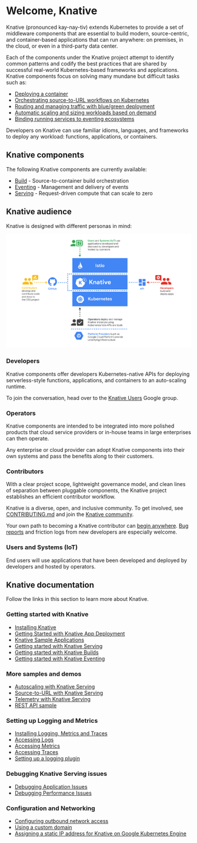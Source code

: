 # Welcome, Knative

Knative (pronounced kay-nay-tiv) extends Kubernetes to provide a set of middleware 
components that are essential to build modern, source-centric, and container-based 
applications that can run anywhere: on premises, in the cloud, or even in a third-party 
data center. 

Each of the components under the Knative project attempt to identify common patterns and 
codify the best practices that are shared by successful real-world Kubernetes-based frameworks and 
applications. Knative components focus on solving many mundane but difficult tasks such as:

- [Deploying a container](install/getting-started-knative-app.md)
- [Orchestrating source-to-URL workflows on Kubernetes](serving/samples/source-to-url-go/)
- [Routing and managing traffic with blue/green deployment](serving/samples/blue-green-deployment.md)
- [Automatic scaling and sizing workloads based on demand](serving/samples/autoscale-go)
- [Binding running services to eventing ecosystems](eventing/README.md)

Developers on Knative can use familiar idioms, languages, and frameworks to deploy any workload: 
functions, applications, or containers.

## Knative components

The following Knative components are currently available:

* [Build](https://github.com/knative/build) - Source-to-container build orchestration
* [Eventing](https://github.com/knative/eventing) - Management and delivery of events
* [Serving](https://github.com/knative/serving) - Request-driven compute that can scale to zero

## Knative audience

Knative is designed with different personas in mind:

![Diagram that displays different Audiences for Knative](./images/knative-audience.png)

### Developers

Knative components offer developers Kubernetes-native APIs for deploying
serverless-style functions, applications, and containers to an auto-scaling
runtime.

To join the conversation, head over to the
[Knative Users](https://groups.google.com/d/forum/knative-users) Google group.

### Operators

Knative components are intended to be integrated into more polished
products that cloud service providers or in-house teams in large
enterprises can then operate.

Any enterprise or cloud provider can adopt Knative components into
their own systems and pass the benefits along to their customers.

### Contributors

With a clear project scope, lightweight governance model, and clean
lines of separation between pluggable components, the Knative project
establishes an efficient contributor workflow.

Knative is a diverse, open, and inclusive community. To get involved, see
[CONTRIBUTING.md](community/CONTRIBUTING.md)
and join the [Knative community](community/README.md).

Your own path to becoming a Knative contributor can
[begin anywhere](https://github.com/knative/serving/issues?q=is%3Aopen+is%3Aissue+label%3A%22good+first+issue%22).
[Bug reports](https://github.com/knative/serving/issues/new) and
friction logs from new developers are especially welcome.

### Users and Systems (IoT)

End users will use applications that have been developed and deployed by developers and hosted by operators.

## Knative documentation

Follow the links in this section to learn more about Knative.

### Getting started with Knative

* [Installing Knative](./install/README.md)
* [Getting Started with Knative App Deployment](./install/getting-started-knative-app.md)
* [Knative Sample Applications](./serving/samples/)
* [Getting started with Knative Serving](./serving)
* [Getting started with Knative Builds](./builds)
* [Getting started with Knative Eventing](./eventing)

### More samples and demos

* [Autoscaling with Knative Serving](serving/samples/autoscale-go/README.md)
* [Source-to-URL with Knative Serving](serving/samples/source-to-url-go/README.md)
* [Telemetry with Knative Serving](serving/samples/telemetry-go/README.md)
* [REST API sample](serving/samples/rest-api-go/README.md)

### Setting up Logging and Metrics 

* [Installing Logging, Metrics and Traces](./serving/installing-logging-metrics-traces.md)
* [Accessing Logs](./serving/accessing-logs.md)
* [Accessing Metrics](./serving/accessing-metrics.md)
* [Accessing Traces](./serving/accessing-traces.md)
* [Setting up a logging plugin](./serving/setting-up-a-logging-plugin.md)

### Debugging Knative Serving issues 

* [Debugging Application Issues](./serving/debugging-application-issues.md)
* [Debugging Performance Issues](./serving/debugging-performance-issues.md)

### Configuration and Networking

* [Configuring outbound network access](./serving/outbound-network-access.md)
* [Using a custom domain](./serving/using-a-custom-domain.md)
* [Assigning a static IP address for Knative on Google Kubernetes Engine](./serving/gke-assigning-static-ip-address.md)
